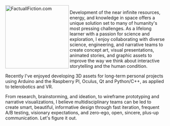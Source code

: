 
<img align="left" alt="FactuallFiction.com" width="200px" src="http://factualfiction.com/factualfictionstudios/wp-content/uploads/2018/11/Signature_FF_Logo_whiteBKGRDTspread-1.png" /> 

Development of the near infinite resources, energy, and knowledge in space offers a unique solution set to many of humanity's most pressing challenges. As a lifelong learner with a passion for science and exploration, I enjoy collaborating with diverse science, engineering, and narrative teams to create concept art, visual presentations, animated stories, and graphic assets to improve the way we think about interactive storytelling and the human condition. 

Recently I've enjoyed developing 3D assets for long-term personal projects using Arduino and the Raspberry PI, Oculus, Qt and Python/C++, as applied to telerobotics and VR.
 
From research, brainstorming, and ideation, to wireframe prototyping and narrative visualizations, I believe multidisciplinary teams can be led to create smart, beautiful, informative design through fast iteration, frequent A/B testing, visionary expectations, and zero-ego, open, sincere, plus-up communication. Let's figure it out. 
<!--
- 🔭 I’m currently working on ...
- 🌱 I’m currently learning ...
- 👯 I’m looking to collaborate on ...
- 🤔 I’m looking for help with ...
- 💬 Ask me about ...
- 📫 How to reach me: ...
- 😄 Pronouns: ...
- ⚡ Fun fact: ...
-->
